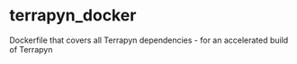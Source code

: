 # terrapyn_docker
Dockerfile that covers all Terrapyn dependencies - for an accelerated build of Terrapyn
